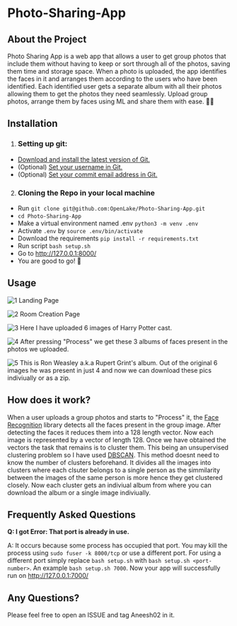 # Photo-Sharing-App

## About the Project
Photo Sharing App is a web app that allows a user to get group photos that include them without having to keep or sort through all of the photos, saving them time and
storage space. When a photo is uploaded, the app identifies the faces in it and arranges them according to the users who have been identified. Each identified user gets
a separate album with all their photos allowing them to get the photos they need seamlessly.
Upload group photos, arrange them by faces using ML and share them with ease. 🤳🤖

## Installation
1. ### Setting up git:
- [Download and install the latest version of Git.](https://git-scm.com/downloads)
- (Optional) [Set your username in Git.](https://help.github.com/articles/setting-your-username-in-git)
- (Optional) [Set your commit email address in Git.](https://help.github.com/articles/setting-your-commit-email-address-in-git)
2. ### Cloning the Repo in your local machine
- Run ``git clone git@github.com:OpenLake/Photo-Sharing-App.git``
- ``cd Photo-Sharing-App``
- Make a virtual environment named .env ``python3 -m venv .env``
- Activate ``.env`` by ``source .env/bin/activate``
- Download the requirements ``pip install -r requirements.txt``
- Run script ``bash setup.sh``
- Go to  http://127.0.0.1:8000/
- You are good to go! 🤘

## Usage
![1](https://user-images.githubusercontent.com/72318258/150670154-05acfa34-7ffd-4bcb-a790-219501713454.png)
Landing Page


![2](https://user-images.githubusercontent.com/72318258/150670156-99289a1b-0606-4f3f-b438-82596afbc1b8.png)
Room Creation Page


![3](https://user-images.githubusercontent.com/72318258/150670158-1e18c160-9a04-4412-999a-051e228887cc.png)
Here I have uploaded 6 images of Harry Potter cast.


![4](https://user-images.githubusercontent.com/72318258/150670161-1a04b223-aa9a-4b64-a66d-822e5384fddf.png)
After pressing "Process" we get these 3 albums of faces present in the photos we uploaded.


![5](https://user-images.githubusercontent.com/72318258/150670162-4a8ae9d4-34a3-4c25-8e64-8442c0cd36ba.png)
This is Ron Weasley a.k.a Rupert Grint's album. Out of the original 6 images he was present in just 4 and now we can download these pics indiviually or as a zip.

## How does it work?

When a user uploads a group photos and starts to "Process" it, the [Face Recognition](https://github.com/ageitgey/face_recognition) library detects all the faces present in the group image. After detecting the faces it reduces them into a 128 length vector. Now each image is represented by a vector of length 128. Once we have obtained the vectors the task that remains is to cluster them. This being an unsupervised clustering problem so I have used [DBSCAN](https://scikit-learn.org/stable/modules/generated/sklearn.cluster.DBSCAN.html). This method doesnt need to know the number of clusters beforehand. It divides all the images into clusters where each clsuter belongs to a single person as the simmilarity between the images of the same person is more hence they get clustered closely. Now each cluster gets an indiviual album from where you can download the album or a single image indiviually.


## Frequently Asked Questions

**Q: I got Error: That port is already in use.**

A: It occurs because some process has occupied that port. You may kill the process using ``sudo fuser -k 8000/tcp`` or use a different port. For using a different port simply replace ``bash setup.sh`` with ``bash setup.sh <port-number>``. An example ``bash setup.sh 7000``. Now your app will successfully run on http://127.0.0.1:7000/

## Any Questions?

Please feel free to open an ISSUE and tag Aneesh02 in it.
